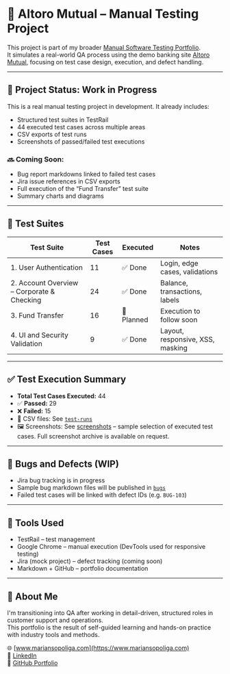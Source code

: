 # 🧪 Altoro Mutual – Manual Testing Project

This project is part of my broader [Manual Software Testing Portfolio](https://github.com/mariansopoliga/manual-software-testing-portfolio).  
It simulates a real-world QA process using the demo banking site [Altoro Mutual](https://demo.testfire.net), focusing on test case design, execution, and defect handling.

---

## 🚧 Project Status: Work in Progress

This is a real manual testing project in development. It already includes:

- Structured test suites in TestRail
- 44 executed test cases across multiple areas
- CSV exports of test runs
- Screenshots of passed/failed test executions

### 🔜 Coming Soon:
- Bug report markdowns linked to failed test cases
- Jira issue references in CSV exports
- Full execution of the “Fund Transfer” test suite
- Summary charts and diagrams

---

## 📂 Test Suites

| Test Suite                                          | Test Cases | Executed | Notes                           |
|-----------------------------------------------------|------------|----------|---------------------------------|
| 1. User Authentication                              | 11         | ✅ Done   | Login, edge cases, validations  |
| 2. Account Overview – Corporate & Checking          | 24         | ✅ Done   | Balance, transactions, labels   |
| 3. Fund Transfer                                     | 16         | 🚧 Planned | Execution to follow soon        |
| 4. UI and Security Validation                        | 9          | ✅ Done   | Layout, responsive, XSS, masking|

---

## ✅ Test Execution Summary

- **Total Test Cases Executed:** 44  
- ✅ **Passed:** 29  
- ❌ **Failed:** 15  
- 📁 CSV files: See [`test-runs`](./test-runs)  
- 🖼️ Screenshots: See [screenshots](./screenshots) – sample selection of executed test cases. Full screenshot archive is available on request.

---

## 🐞 Bugs and Defects (WIP)

- Jira bug tracking is in progress  
- Sample bug markdown files will be published in [`bugs`](./bugs)  
- Failed test cases will be linked with defect IDs (e.g. `BUG-103`)

---

## 🔧 Tools Used

- TestRail – test management  
- Google Chrome – manual execution (DevTools used for responsive testing)  
- Jira (mock project) – defect tracking (coming soon)  
- Markdown + GitHub – portfolio documentation

---

## 👤 About Me

I'm transitioning into QA after working in detail-driven, structured roles in customer support and operations.  
This portfolio is the result of self-guided learning and hands-on practice with industry tools and methods.

🌐 [www.mariansopoliga.com](https://www.mariansopoliga.com)  
💼 [LinkedIn](https://www.linkedin.com/in/marian-sopoliga/)  
📁 [GitHub Portfolio](https://github.com/mariansopoliga)
